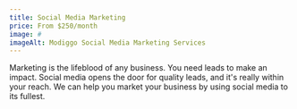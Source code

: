 ```yaml
---
title: Social Media Marketing
price: From $250/month
image: #
imageAlt: Modiggo Social Media Marketing Services
---
```


Marketing is the lifeblood of any business. You need leads to make an impact. Social media opens the door for quality leads, and it's really within your reach. We can help you market your business by using social media to its fullest.
